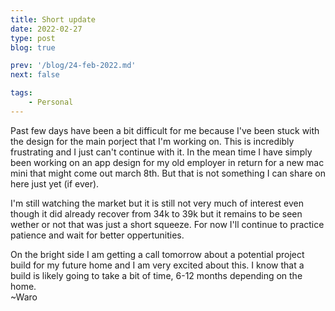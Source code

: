 ```yaml
---
title: Short update
date: 2022-02-27
type: post
blog: true

prev: '/blog/24-feb-2022.md'
next: false

tags:
    - Personal
---
```


Past few days have been a bit difficult for me because I've been stuck with the design for the main porject that I'm working on. This is incredibly frustrating and I just can't continue with it.
In the mean time I have simply been working on an app design for my old employer in return for a new mac mini that might come out march 8th. But that is not something I can share on here just yet (if ever).

I'm still watching the market but it is still not very much of interest even though it did already recover from 34k to 39k but it remains to be seen wether or not that was just a short squeeze. For now I'll
continue to practice patience and wait for better oppertunities.

On the bright side I am getting a call tomorrow about a potential project build for my future home and I am very excited about this. I know that a build is likely going to take a bit of time, 6-12 months
depending on the home.  
~Waro